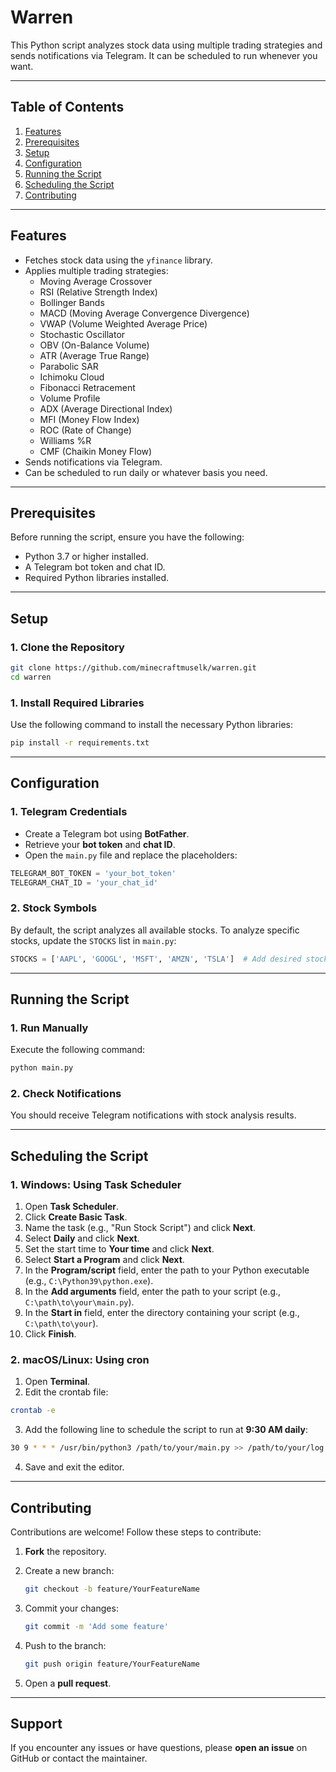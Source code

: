# Warren

This Python script analyzes stock data using multiple trading strategies and sends notifications via Telegram. It can be scheduled to run whenever you want.

---

## Table of Contents
1. [Features](#features)
2. [Prerequisites](#prerequisites)
3. [Setup](#setup)
4. [Configuration](#configuration)
5. [Running the Script](#running-the-script)
6. [Scheduling the Script](#scheduling-the-script)
7. [Contributing](#contributing)

---

## Features
- Fetches stock data using the `yfinance` library.
- Applies multiple trading strategies:
  - Moving Average Crossover
  - RSI (Relative Strength Index)
  - Bollinger Bands
  - MACD (Moving Average Convergence Divergence)
  - VWAP (Volume Weighted Average Price)
  - Stochastic Oscillator
  - OBV (On-Balance Volume)
  - ATR (Average True Range)
  - Parabolic SAR
  - Ichimoku Cloud
  - Fibonacci Retracement
  - Volume Profile
  - ADX (Average Directional Index)
  - MFI (Money Flow Index)
  - ROC (Rate of Change)
  - Williams %R
  - CMF (Chaikin Money Flow)
- Sends notifications via Telegram.
- Can be scheduled to run daily or whatever basis you need.

---

## Prerequisites
Before running the script, ensure you have the following:
- Python 3.7 or higher installed.
- A Telegram bot token and chat ID.
- Required Python libraries installed.

---

## Setup

### 1. Clone the Repository
```bash
git clone https://github.com/minecraftmuselk/warren.git
cd warren
```
### 1. Install Required Libraries  
Use the following command to install the necessary Python libraries:

```bash
pip install -r requirements.txt
```

---

## Configuration

### 1. Telegram Credentials  
- Create a Telegram bot using **BotFather**.
- Retrieve your **bot token** and **chat ID**.
- Open the `main.py` file and replace the placeholders:

```python
TELEGRAM_BOT_TOKEN = 'your_bot_token'
TELEGRAM_CHAT_ID = 'your_chat_id'
```

### 2. Stock Symbols  
By default, the script analyzes all available stocks. To analyze specific stocks, update the `STOCKS` list in `main.py`:

```python
STOCKS = ['AAPL', 'GOOGL', 'MSFT', 'AMZN', 'TSLA']  # Add desired stocks here
```

---

## Running the Script  

### 1. Run Manually  
Execute the following command:

```bash
python main.py
```

### 2. Check Notifications  
You should receive Telegram notifications with stock analysis results.

---

## Scheduling the Script  

### 1. Windows: Using Task Scheduler  
1. Open **Task Scheduler**.  
2. Click **Create Basic Task**.  
3. Name the task (e.g., "Run Stock Script") and click **Next**.  
4. Select **Daily** and click **Next**.  
5. Set the start time to **Your time** and click **Next**.  
6. Select **Start a Program** and click **Next**.  
7. In the **Program/script** field, enter the path to your Python executable (e.g., `C:\Python39\python.exe`).  
8. In the **Add arguments** field, enter the path to your script (e.g., `C:\path\to\your\main.py`).  
9. In the **Start in** field, enter the directory containing your script (e.g., `C:\path\to\your`).  
10. Click **Finish**.  

### 2. macOS/Linux: Using cron  
1. Open **Terminal**.  
2. Edit the crontab file:

```bash
crontab -e
```

3. Add the following line to schedule the script to run at **9:30 AM daily**:

```bash
30 9 * * * /usr/bin/python3 /path/to/your/main.py >> /path/to/your/log.txt 2>&1
```

4. Save and exit the editor.

---

## Contributing  
Contributions are welcome! Follow these steps to contribute:

1. **Fork** the repository.  
2. Create a new branch:

   ```bash
   git checkout -b feature/YourFeatureName
   ```

3. Commit your changes:

   ```bash
   git commit -m 'Add some feature'
   ```

4. Push to the branch:

   ```bash
   git push origin feature/YourFeatureName
   ```

5. Open a **pull request**.

---

## Support  
If you encounter any issues or have questions, please **open an issue** on GitHub or contact the maintainer.
